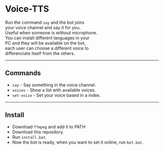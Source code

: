 # Voice-TTS

Run the command `say` and the bot joins  
your voice channel and say it for you.  
Useful when someone is without microphone.  
You can install different languages in your  
PC and they will be available on the bot,  
each user can choose a different voice to  
differenciate itself from the others.

---

## Commands

- `say` - Say something in the voice channel.  
- `voices` - Show a list with available voices.  
- `set-voice` - Set your voice based in a index.  

---

## Install

- Download `ffmpeg` and add it to PATH
- Download this repository.
- Run `install.bat`.
- Now the bot is ready, when you want to set it online,
run `bot.bat`.
